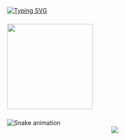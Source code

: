 <!-- Typing animation header -->
[![Typing SVG](https://readme-typing-svg.herokuapp.com?font=Fira+Code&duration=3000&pause=1000&color=36BCF7&vCenter=true&width=800&lines=Hi+%F0%9F%91%8B!+My+name+is+Gunal+N;I'm+a+B.Tech+Student,+from+India)](https://git.io/typing-svg)

###

<!-- Tech stack icons -->



###

<!-- Coding gif -->
<img align="left" src="https://media.tenor.com/GfSX-u7VGM4AAAAM/coding.gif" height="200" />

<br clear="both">

###

<!-- Snake animation -->
<img src="https://profile-readme-generator.com/assets/snake.svg" alt="Snake animation" />



<div align="center">
  <img src="https://profile-counter.glitch.me/Najas06/count.svg?"  />
</div>
